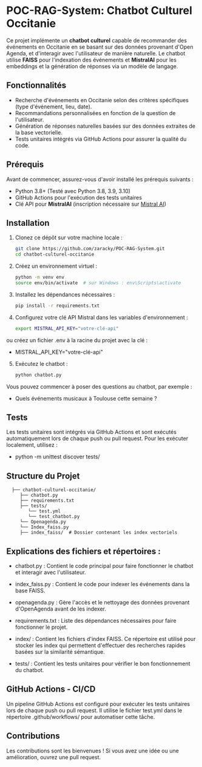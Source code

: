 # POC-RAG-System: Chatbot Culturel Occitanie

Ce projet implémente un **chatbot culturel** capable de recommander des événements en Occitanie en se basant sur des données provenant d'Open Agenda, et d'interagir avec l'utilisateur de manière naturelle. Le chatbot utilise **FAISS** pour l'indexation des événements et **MistralAI** pour les embeddings et la génération de réponses via un modèle de langage.

## Fonctionnalités

- Recherche d'événements en Occitanie selon des critères spécifiques (type d'événement, lieu, date).
- Recommandations personnalisées en fonction de la question de l'utilisateur.
- Génération de réponses naturelles basées sur des données extraites de la base vectorielle.
- Tests unitaires intégrés via GitHub Actions pour assurer la qualité du code.

## Prérequis

Avant de commencer, assurez-vous d'avoir installé les prérequis suivants :

- Python 3.8+ (Testé avec Python 3.8, 3.9, 3.10)
- GitHub Actions pour l'exécution des tests unitaires
- Clé API pour **MistralAI** (inscription nécessaire sur [Mistral AI](https://mistral.ai))

## Installation

1. Clonez ce dépôt sur votre machine locale :

   ```bash
   git clone https://github.com/zaracky/POC-RAG-System.git
   cd chatbot-culturel-occitanie


2. Créez un environnement virtuel :

   ```bash
   python -m venv env
   source env/bin/activate  # sur Windows : env\Scripts\activate

3. Installez les dépendances nécessaires :

   ```bash
   pip install -r requirements.txt

4. Configurez votre clé API Mistral dans les variables d'environnement :

   ```bash
   export MISTRAL_API_KEY="votre-clé-api"

ou créez un fichier .env à la racine du projet avec la clé :

   - MISTRAL_API_KEY="votre-clé-api"


5. Exécutez le chatbot :

   ```bash
   python chatbot.py

Vous pouvez commencer à poser des questions au chatbot, par exemple :

   - Quels événements musicaux à Toulouse cette semaine ?

## Tests

Les tests unitaires sont intégrés via GitHub Actions et sont exécutés automatiquement lors de chaque push ou pull request. Pour les exécuter localement, utilisez :

   - python -m unittest discover tests/




## Structure du Projet

      ├── chatbot-culturel-occitanie/
         ├── chatbot.py                   
         ├── requirements.txt           
         ├── tests/         
            └── test.yml           
            └── test_chatbot.py
         └── Openagenda.py
         └── Index_faiss.py
         ├── index_faiss/  # Dossier contenant les index vectoriels

## Explications des fichiers et répertoires :
- chatbot.py : Contient le code principal pour faire fonctionner le chatbot et interagir avec l'utilisateur.

- index_faiss.py : Contient le code pour indexer les événements dans la base FAISS.

- openagenda.py : Gère l'accès et le nettoyage des données provenant d'OpenAgenda avant de les indexer.

- requirements.txt : Liste des dépendances nécessaires pour faire fonctionner le projet.

- index/ : Contient les fichiers d'index FAISS. Ce répertoire est utilisé pour stocker les index qui permettent d'effectuer des recherches rapides basées sur la similarité sémantique.

- tests/ : Contient les tests unitaires pour vérifier le bon fonctionnement du chatbot.


## GitHub Actions - CI/CD

Un pipeline GitHub Actions est configuré pour exécuter les tests unitaires lors de chaque push ou pull request. Il utilise le fichier test.yml dans le répertoire .github/workflows/ pour automatiser cette tâche.

## Contributions

Les contributions sont les bienvenues ! Si vous avez une idée ou une amélioration, ouvrez une pull request.
